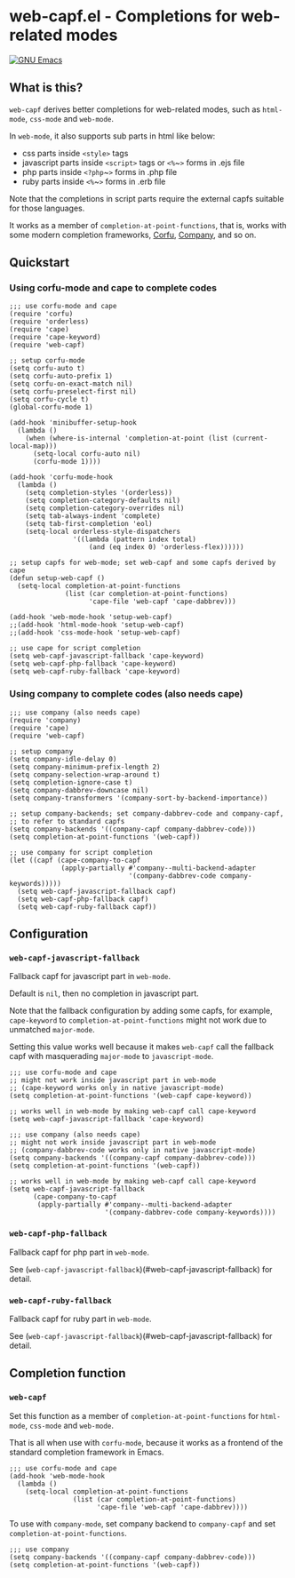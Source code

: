 # web-capf.el - Completions for web-related modes

[![GNU Emacs](https://img.shields.io/static/v1?logo=gnuemacs&logoColor=fafafa&label=Made%20for&message=GNU%20Emacs&color=7F5AB6&style=flat)](https://www.gnu.org/software/emacs/)

## What is this?

`web-capf` derives better completions for web-related modes, such as
`html-mode`, `css-mode` and `web-mode`.

In `web-mode`, it also supports sub parts in html like below:

* css parts inside `<style>` tags
* javascript parts inside `<script>` tags or `<%`~`>` forms in .ejs file
* php parts inside `<?php`~`>` forms in .php file
* ruby parts inside `<%`~`>` forms in .erb file

Note that the completions in script parts require the external capfs
suitable for those languages.

It works as a member of `completion-at-point-functions`,
that is, works with some modern completion frameworks,
[Corfu](https://github.com/minad/corfu),
[Company](https://github.com/company-mode/company-mode), and so on.

## Quickstart

### Using corfu-mode and cape to complete codes

```
;;; use corfu-mode and cape
(require 'corfu)
(require 'orderless)
(require 'cape)
(require 'cape-keyword)
(require 'web-capf)

;; setup corfu-mode
(setq corfu-auto t)
(setq corfu-auto-prefix 1)
(setq corfu-on-exact-match nil)
(setq corfu-preselect-first nil)
(setq corfu-cycle t)
(global-corfu-mode 1)

(add-hook 'minibuffer-setup-hook
  (lambda ()
    (when (where-is-internal 'completion-at-point (list (current-local-map)))
      (setq-local corfu-auto nil)
      (corfu-mode 1))))

(add-hook 'corfu-mode-hook
  (lambda ()
    (setq completion-styles '(orderless))
    (setq completion-category-defaults nil)
    (setq completion-category-overrides nil)
    (setq tab-always-indent 'complete)
    (setq tab-first-completion 'eol)
    (setq-local orderless-style-dispatchers
                '((lambda (pattern index total)
                    (and (eq index 0) 'orderless-flex))))))

;; setup capfs for web-mode; set web-capf and some capfs derived by cape
(defun setup-web-capf ()
  (setq-local completion-at-point-functions
              (list (car completion-at-point-functions)
                    'cape-file 'web-capf 'cape-dabbrev)))

(add-hook 'web-mode-hook 'setup-web-capf)
;;(add-hook 'html-mode-hook 'setup-web-capf)
;;(add-hook 'css-mode-hook 'setup-web-capf)

;; use cape for script completion
(setq web-capf-javascript-fallback 'cape-keyword)
(setq web-capf-php-fallback 'cape-keyword)
(setq web-capf-ruby-fallback 'cape-keyword)
```

### Using company to complete codes (also needs cape)

```
;;; use company (also needs cape)
(require 'company)
(require 'cape)
(require 'web-capf)

;; setup company
(setq company-idle-delay 0)
(setq company-minimum-prefix-length 2)
(setq company-selection-wrap-around t)
(setq completion-ignore-case t)
(setq company-dabbrev-downcase nil)
(setq company-transformers '(company-sort-by-backend-importance))

;; setup company-backends; set company-dabbrev-code and company-capf,
;; to refer to standard capfs
(setq company-backends '((company-capf company-dabbrev-code)))
(setq completion-at-point-functions '(web-capf))

;; use company for script completion
(let ((capf (cape-company-to-capf
             (apply-partially #'company--multi-backend-adapter
                              '(company-dabbrev-code company-keywords)))))
  (setq web-capf-javascript-fallback capf)
  (setq web-capf-php-fallback capf)
  (setq web-capf-ruby-fallback capf))
```

## Configuration

### `web-capf-javascript-fallback`

Fallback capf for javascript part in `web-mode`.

Default is `nil`, then no completion in javascript part.

Note that the fallback configuration by adding some capfs, for example,
`cape-keyword` to `completion-at-point-functions` might not work due
to unmatched `major-mode`.

Setting this value works well because it makes `web-capf` call the
fallback capf with masquerading `major-mode` to `javascript-mode`.

```
;;; use corfu-mode and cape
;; might not work inside javascript part in web-mode
;; (cape-keyword works only in native javascript-mode)
(setq completion-at-point-functions '(web-capf cape-keyword))

;; works well in web-mode by making web-capf call cape-keyword
(setq web-capf-javascript-fallback 'cape-keyword)
```

```
;;; use company (also needs cape)
;; might not work inside javascript part in web-mode
;; (company-dabbrev-code works only in native javascript-mode)
(setq company-backends '((company-capf company-dabbrev-code)))
(setq completion-at-point-functions '(web-capf))

;; works well in web-mode by making web-capf call cape-keyword
(setq web-capf-javascript-fallback
      (cape-company-to-capf
       (apply-partially #'company--multi-backend-adapter
                        '(company-dabbrev-code company-keywords))))
```

### `web-capf-php-fallback`

Fallback capf for php part in `web-mode`.

See (`web-capf-javascript-fallback`)(#web-capf-javascript-fallback)
for detail.

### `web-capf-ruby-fallback`

Fallback capf for ruby part in `web-mode`.

See (`web-capf-javascript-fallback`)(#web-capf-javascript-fallback)
for detail.

## Completion function

### `web-capf`

Set this function as a member of `completion-at-point-functions` for
`html-mode`, `css-mode` and `web-mode`.

That is all when use with `corfu-mode`, because it works as a frontend
of the standard completion framework in Emacs.

```
;;; use corfu-mode and cape
(add-hook 'web-mode-hook
  (lambda ()
    (setq-local completion-at-point-functions
                (list (car completion-at-point-functions)
                      'cape-file 'web-capf 'cape-dabbrev))))
```

To use with `company-mode`, set company backend to `company-capf` and
set `completion-at-point-functions`.

```
;;; use company
(setq company-backends '((company-capf company-dabbrev-code)))
(setq completion-at-point-functions '(web-capf))
```
